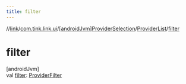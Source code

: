 ```yaml
---
title: filter
---
```

//[link](../../../../index.html)/[com.tink.link.ui](../../index.html)/[[androidJvm]ProviderSelection](../index.html)/[ProviderList](index.html)/[filter](filter.html)



# filter



[androidJvm]\
val [filter](filter.html): [ProviderFilter](../../../com.tink.service.provider/[android-jvm]-provider-filter/index.html)




